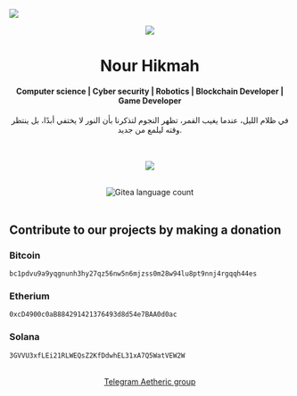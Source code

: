 ![](https://komarev.com/ghpvc/?username=nour-hikmah)

<div align="center">
  <img src="https://steamuserimages-a.akamaihd.net/ugc/2497890817561323398/A66167DD480060B879581C2BA80E30897CEBB37D/?imw=5000&imh=5000&ima=fit&impolicy=Letterbox&imcolor=%23000000&letterbox=false">
  <h1>Nour Hikmah</h1>
  <h4>Computer science | Cyber security | Robotics | Blockchain Developer | Game Developer </h4>
  في ظلام الليل، عندما يغيب القمر، تظهر النجوم لتذكرنا بأن النور لا يختفي أبدًا، بل ينتظر وقته ليلمع من جديد.
</div>
<br>
<br>
<div align="center">
  <p align="center"><a href=""><img src="https://skillicons.dev/icons?i=c,cpp,wasm,bash,lua,qt,gtk,vim,linux,blender,matlab," /></a></p><br>
  <img alt="Gitea language count" src="https://github-readme-stats.vercel.app/api/top-langs/?username=nour-hikmah&hide_progress=false&theme=dark">
</div>


<br>
<p align="center">
  <h2>Contribute to our projects by making a donation</h2>

  <h3>Bitcoin</h3>

  ```
  bc1pdvu9a9yqgnunh3hy27qz56nw5n6mjzss0m28w94lu8pt9nnj4rgqqh44es
  ```
  
  <h3>Etherium</h3>
  
  ```
  0xcD4900c0aB884291421376493d8d54e7BAA0d0ac
  ```

  <h3>Solana</h3>
  
  ```
  3GVVU3xfLEi21RLWEQsZ2KfDdwhEL31xA7Q5WatVEW2W
  ```
</p>
<br>
<div align="center">
  <a href="https://t.me/aetheric_0x">Telegram Aetheric group</a>
</div>

